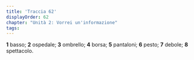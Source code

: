 ```yaml
---
title: 'Traccia 62'
displayOrder: 62
chapter: "Unità 2: Vorrei un'informazione"
tags:
---
```


**1** basso; **2** ospedale; **3** ombrello; **4** borsa; **5** pantaloni; **6** pesto; **7** debole; **8** spettacolo.
